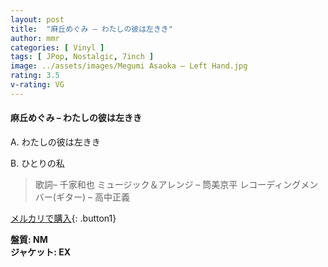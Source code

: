 ```yaml
---
layout: post
title:  "麻丘めぐみ – わたしの彼は左きき"
author: mmr
categories: [ Vinyl ]
tags: [ JPop, Nostalgic, 7inch ]
image: ../assets/images/Megumi Asaoka – Left Hand.jpg
rating: 3.5
v-rating: VG
---
```


#### 麻丘めぐみ – わたしの彼は左きき

A. わたしの彼は左きき

B. ひとりの私

> 歌詞– 千家和也
ミュージック＆アレンジ – 筒美京平
レコーディングメンバー(ギター) – 高中正義

[メルカリで購入](https://jp.mercari.com/item/m39210707763){: .button1}

<div class="mt-4 mb-4 d-flex align-items-center">
<strong class="mr-1">盤質: NM</strong>
</div>
<div class="mt-4 mb-4 d-flex align-items-center">
<strong class="mr-1">ジャケット: EX</strong>
</div>
